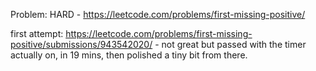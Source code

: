  Problem: HARD - https://leetcode.com/problems/first-missing-positive/
 
 first attempt: https://leetcode.com/problems/first-missing-positive/submissions/943542020/ - not great but passed with the timer actually on, in 19 mins, then polished a tiny bit from there.
